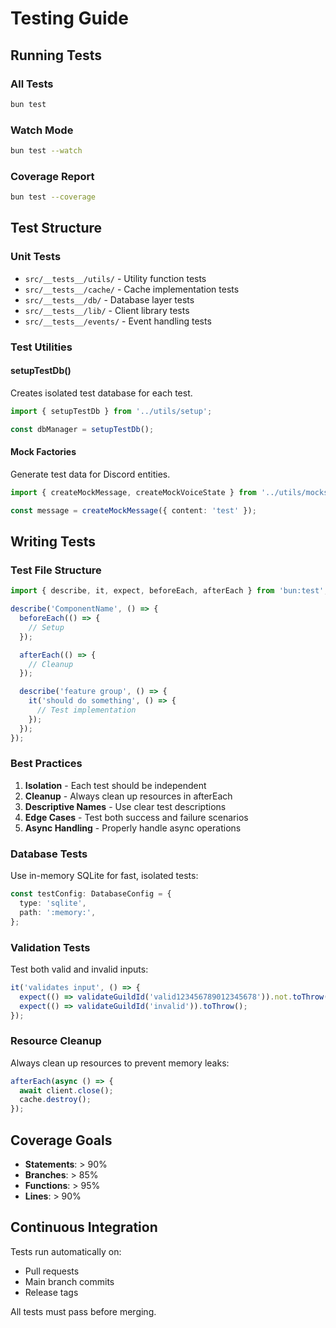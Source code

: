 # Testing Guide

## Running Tests

### All Tests
```bash
bun test
```

### Watch Mode
```bash
bun test --watch
```

### Coverage Report
```bash
bun test --coverage
```

## Test Structure

### Unit Tests
- `src/__tests__/utils/` - Utility function tests
- `src/__tests__/cache/` - Cache implementation tests
- `src/__tests__/db/` - Database layer tests
- `src/__tests__/lib/` - Client library tests
- `src/__tests__/events/` - Event handling tests

### Test Utilities

#### setupTestDb()
Creates isolated test database for each test.

```typescript
import { setupTestDb } from '../utils/setup';

const dbManager = setupTestDb();
```

#### Mock Factories
Generate test data for Discord entities.

```typescript
import { createMockMessage, createMockVoiceState } from '../utils/mocks';

const message = createMockMessage({ content: 'test' });
```

## Writing Tests

### Test File Structure
```typescript
import { describe, it, expect, beforeEach, afterEach } from 'bun:test';

describe('ComponentName', () => {
  beforeEach(() => {
    // Setup
  });

  afterEach(() => {
    // Cleanup
  });

  describe('feature group', () => {
    it('should do something', () => {
      // Test implementation
    });
  });
});
```

### Best Practices

1. **Isolation** - Each test should be independent
2. **Cleanup** - Always clean up resources in afterEach
3. **Descriptive Names** - Use clear test descriptions
4. **Edge Cases** - Test both success and failure scenarios
5. **Async Handling** - Properly handle async operations

### Database Tests

Use in-memory SQLite for fast, isolated tests:

```typescript
const testConfig: DatabaseConfig = {
  type: 'sqlite',
  path: ':memory:',
};
```

### Validation Tests

Test both valid and invalid inputs:

```typescript
it('validates input', () => {
  expect(() => validateGuildId('valid123456789012345678')).not.toThrow();
  expect(() => validateGuildId('invalid')).toThrow();
});
```

### Resource Cleanup

Always clean up resources to prevent memory leaks:

```typescript
afterEach(async () => {
  await client.close();
  cache.destroy();
});
```

## Coverage Goals

- **Statements**: > 90%
- **Branches**: > 85%
- **Functions**: > 95%
- **Lines**: > 90%

## Continuous Integration

Tests run automatically on:
- Pull requests
- Main branch commits
- Release tags

All tests must pass before merging.
